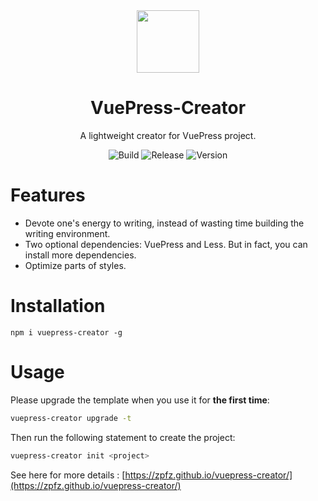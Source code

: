 <div align=center><img src="https://s2.ax1x.com/2020/02/04/1DsmTO.png" height = "100" div align=center /></div>
<h1 align="center">VuePress-Creator</h1>
<div align="center">

A lightweight creator for VuePress project.

![Build](https://img.shields.io/badge/build-passing-brightgreen?style=flat-square) ![Release](https://img.shields.io/badge/release-v1.1.0-blue?style=flat-square) ![Version](https://img.shields.io/badge/license-MIT-brightgreen?style=flat-square)

</div>

# Features
- Devote one's energy to writing, instead of wasting time building the writing environment.
- Two optional dependencies: VuePress and Less. But in fact, you can install more dependencies.
- Optimize parts of styles.

# Installation
```
npm i vuepress-creator -g
```
# Usage
Please upgrade the template when you use it for **the first time**:
```sh
vuepress-creator upgrade -t
```
Then run the following statement to create the project:
```sh
vuepress-creator init <project>
```
See here for more details : [https://zpfz.github.io/vuepress-creator/](https://zpfz.github.io/vuepress-creator/)
